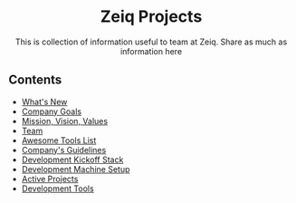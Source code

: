 <div align="center">
  <h1>Zeiq Projects</h1>
  
  <p>This is collection of information useful to team at Zeiq. Share as much as information here</p>
</div>

## Contents

- [What's New](whats-new.md)
- [Company Goals](goals.md)
- [Mission, Vision, Values](mission.md)
- [Team](team.md)
- [Awesome Tools List](awesome-list.md)
- [Company's Guidelines](guidelines.md)
- [Development Kickoff Stack](kickoff.md)
- [Development Machine Setup](development-machine.md)
- [Active Projects](https://github.com/perminder-klair/projects/projects/1)
- [Development Tools](development-tools.md)


